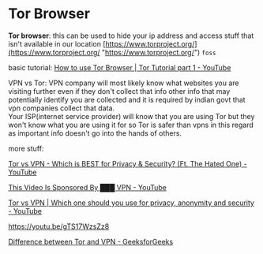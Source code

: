 # Tor Browser

**Tor browser**: this can be used to hide your ip address and access stuff that isn't available in our location [https://www.torproject.org/](https://www.torproject.org/ "https://www.torproject.org/") `foss` 

basic tutorial: [How to use Tor Browser | Tor Tutorial part 1 - YouTube](https://youtu.be/yveTy-mf3u8 "https://youtu.be/yveTy-mf3u8") 

VPN vs Tor: 
VPN company will most likely know what websites you are visiting further even if they don't collect that info other info that may potentially identify you are collected and it is required by indian govt that vpn companies collect that data.  
Your ISP(internet service provider) will know that you are using Tor but they won't know what you are using it for so Tor is safer than vpns in this regard as important info doesn't go into the hands of others. 

more stuff: 

[Tor vs VPN - Which is BEST for Privacy &amp; Security? (Ft. The Hated One) - YouTube](https://youtu.be/qjpX_tvwQeg "https://youtu.be/qjpX_tvwQeg") 

[This Video Is Sponsored By ███ VPN - YouTube](https://youtu.be/WVDQEoe6ZWY "https://youtu.be/WVDQEoe6ZWY") 

[Tor vs VPN | Which one should you use for privacy, anonymity and security - YouTube](https://youtu.be/6ohvf03NiIA "https://youtu.be/6ohvf03NiIA") 

https://youtu.be/gTS17WzsZz8

[Difference between Tor and VPN - GeeksforGeeks](https://www.geeksforgeeks.org/difference-between-tor-and-vpn/ "https://www.geeksforgeeks.org/difference-between-tor-and-vpn/")

